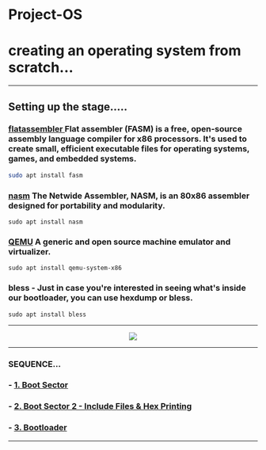 # Project-OS

# creating an operating system from scratch...
---

## Setting up the stage.....

### [flatassembler ](https://flatassembler.net/) Flat assembler (FASM) is a free, open-source assembly language compiler for x86 processors. It's used to create small, efficient executable files for operating systems, games, and embedded systems.

```bash
sudo apt install fasm
```


### [nasm](https://en.wikipedia.org/wiki/Netwide_Assembler) The Netwide Assembler, NASM, is an 80x86 assembler designed for portability and modularity.
```
sudo apt install nasm
```

### [QEMU](https://www.qemu.org/) A generic and open source machine emulator and virtualizer.

```
sudo apt install qemu-system-x86
```


### bless - Just in case you're interested in seeing what's inside our bootloader, you can use hexdump or bless.

```
sudo apt install bless
```

---


<div align="center">
	<img src="https://github.com/user-attachments/assets/d61ec2cc-4f55-4ab3-919c-8d0e4afb387e">
</div>

---

###  SEQUENCE...

### - [1. Boot Sector](https://github.com/Lynk4/Project-OS/tree/main/Boot%20Sector)
### - [2. Boot Sector 2 - Include Files & Hex Printing](https://github.com/Lynk4/Project-OS/tree/main/Boot%20Sector%202)
### - [3. Bootloader](https://github.com/Lynk4/Project-OS/tree/main/Bootloader)

---




